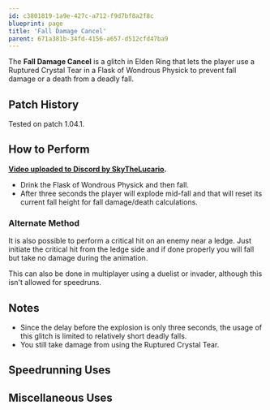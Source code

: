 ```yaml
---
id: c3801819-1a9e-427c-a712-f9d7bf8a2f8c
blueprint: page
title: 'Fall Damage Cancel'
parent: 671a381b-34fd-4156-a657-d512cfd47ba9
---
```

The **Fall Damage Cancel** is a glitch in Elden Ring that lets the player use a Ruptured Crystal Tear in a Flask of Wondrous Physick to prevent fall damage or a death from a deadly fall.

## Patch History

Tested on patch 1.04.1.

## How to Perform

**[Video uploaded to Discord by SkyTheLucario](//cdn.discordapp.com/attachments/378312199103315971/966371688809889942/Fall_Damage_Cancel.mp4).**

- Drink the Flask of Wondrous Physick and then fall.
- After three seconds the player will explode mid-fall and that will reset its current fall height for fall damage/death calculations.

### Alternate Method

It is also possible to perform a critical hit on an enemy near a ledge. Just initiate the critical hit from the ledge side and if done properly you will fall but take no damage during the animation.

This can also be done in multiplayer using a duelist or invader, although this isn't allowed for speedruns.

## Notes

- Since the delay before the explosion is only three seconds, the usage of this glitch is limited to relatively short deadly falls.
- You still take damage from using the Ruptured Crystal Tear.

## Speedrunning Uses

## Miscellaneous Uses
